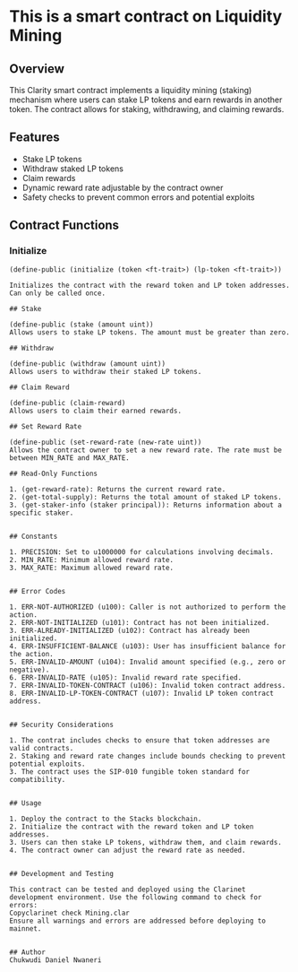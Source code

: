 # This is a smart contract on Liquidity Mining

## Overview

This Clarity smart contract implements a liquidity mining (staking) mechanism where users can stake LP tokens and earn rewards in another token. The contract allows for staking, withdrawing, and claiming rewards.

## Features

- Stake LP tokens
- Withdraw staked LP tokens
- Claim rewards
- Dynamic reward rate adjustable by the contract owner
- Safety checks to prevent common errors and potential exploits

## Contract Functions

### Initialize

```clarity
(define-public (initialize (token <ft-trait>) (lp-token <ft-trait>))

Initializes the contract with the reward token and LP token addresses. Can only be called once.

## Stake

(define-public (stake (amount uint))
Allows users to stake LP tokens. The amount must be greater than zero.

## Withdraw

(define-public (withdraw (amount uint))
Allows users to withdraw their staked LP tokens.

## Claim Reward

(define-public (claim-reward)
Allows users to claim their earned rewards.

## Set Reward Rate

(define-public (set-reward-rate (new-rate uint))
Allows the contract owner to set a new reward rate. The rate must be between MIN_RATE and MAX_RATE.

## Read-Only Functions

1. (get-reward-rate): Returns the current reward rate.
2. (get-total-supply): Returns the total amount of staked LP tokens.
3. (get-staker-info (staker principal)): Returns information about a specific staker.


## Constants

1. PRECISION: Set to u1000000 for calculations involving decimals.
2. MIN_RATE: Minimum allowed reward rate.
3. MAX_RATE: Maximum allowed reward rate.


## Error Codes

1. ERR-NOT-AUTHORIZED (u100): Caller is not authorized to perform the action.
2. ERR-NOT-INITIALIZED (u101): Contract has not been initialized.
3. ERR-ALREADY-INITIALIZED (u102): Contract has already been initialized.
4. ERR-INSUFFICIENT-BALANCE (u103): User has insufficient balance for the action.
5. ERR-INVALID-AMOUNT (u104): Invalid amount specified (e.g., zero or negative).
6. ERR-INVALID-RATE (u105): Invalid reward rate specified.
7. ERR-INVALID-TOKEN-CONTRACT (u106): Invalid token contract address.
8. ERR-INVALID-LP-TOKEN-CONTRACT (u107): Invalid LP token contract address.


## Security Considerations

1. The contrat includes checks to ensure that token addresses are valid contracts.
2. Staking and reward rate changes include bounds checking to prevent potential exploits.
3. The contract uses the SIP-010 fungible token standard for compatibility.


## Usage

1. Deploy the contract to the Stacks blockchain.
2. Initialize the contract with the reward token and LP token addresses.
3. Users can then stake LP tokens, withdraw them, and claim rewards.
4. The contract owner can adjust the reward rate as needed.


## Development and Testing

This contract can be tested and deployed using the Clarinet development environment. Use the following command to check for errors:
Copyclarinet check Mining.clar
Ensure all warnings and errors are addressed before deploying to mainnet.


## Author
Chukwudi Daniel Nwaneri